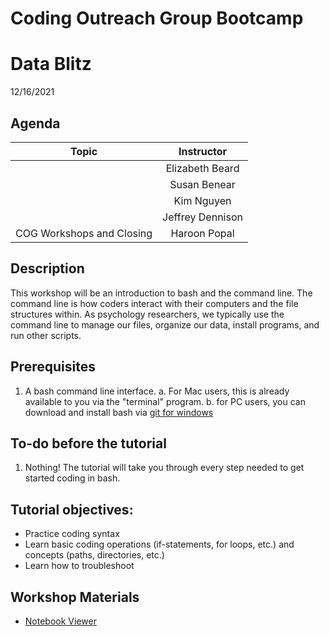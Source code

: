 # Coding Outreach Group Bootcamp
# Data Blitz
12/16/2021


## Agenda
| Topic                             | Instructor |
|:------------------------------------:| :-----------:|
|  | Elizabeth Beard |
|  | Susan Benear |
|  | Kim Nguyen |
|  | Jeffrey Dennison |
| COG Workshops and Closing | Haroon Popal |


## Description
This workshop will be an introduction to bash and the command line. The command line is how coders interact with their computers and the file structures within. As psychology researchers, we typically use the command line to manage our files, organize our data, install programs, and run other scripts.

## Prerequisites
1. A bash command line interface.
    a. For Mac users, this is already available to you via the "terminal" program.
    b. for PC users, you can download and install bash via [git for windows](https://gitforwindows.org/)

## To-do before the tutorial
1. Nothing! The tutorial will take you through every step needed to get started coding in bash.

## Tutorial objectives:
- Practice coding syntax
- Learn basic coding operations (if-statements, for loops, etc.) and concepts (paths, directories, etc.)
- Learn how to troubleshoot

## Workshop Materials
- [Notebook Viewer](https://tu-coding-outreach-group.github.io/intro-to-coding-2021/bash/index.html)

